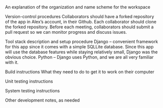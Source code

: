 An explanation of the organization and name scheme for the workspace

Version-control procedures
Collaborators should have a forked repository of the app in Alex’s account, in their Github. Each collaborator should clone the forked repository. Before each meeting, collaborators should submit a pull request so we can monitor progress and discuss issues. 

Tool stack description and setup procedure
Django – convenient framework for this app since it comes with a simple SQLLite database. Since this app will use the database features while staying relatively small, Django was the obvious choice.
Python – Django uses Python, and we are all very familiar with it. 

Build instructions
What they need to do to get it to work on their computer

Unit testing instructions

System testing instructions

Other development notes, as needed
